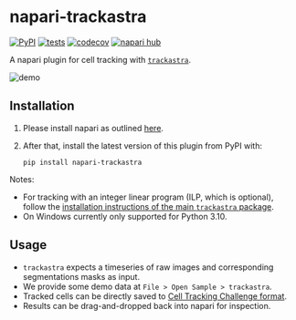 # napari-trackastra

[![PyPI](https://img.shields.io/pypi/v/napari-trackastra.svg?color=green)](https://pypi.org/project/napari-trackastra)
[![tests](https://github.com/weigertlab/napari-trackastra/workflows/tests/badge.svg)](https://github.com/weigertlab/napari-trackastra/actions)
[![codecov](https://codecov.io/gh/weigertlab/napari-trackastra/branch/main/graph/badge.svg)](https://codecov.io/gh/weigertlab/napari-trackastra)
[![napari hub](https://img.shields.io/endpoint?url=https://api.napari-hub.org/shields/napari-trackastra)](https://napari-hub.org/plugins/napari-trackastra)

A napari plugin for cell tracking with [`trackastra`](https://github.com/weigertlab/trackastra).

![demo](https://github.com/weigertlab/napari-trackastra/assets/8866751/097eb82d-0fef-423e-9275-3fb528c20f7d)


## Installation
1. Please install napari as outlined [here](https://napari.org/stable/tutorials/fundamentals/installation.html).

2. After that, install the latest version of this plugin from PyPI with:
    ```
    pip install napari-trackastra
    ```

Notes:
- For tracking with an integer linear program (ILP, which is optional), follow the [installation instructions of the main `trackastra` package](https://github.com/weigertlab/trackastra/blob/main/README.md#installation).
- On Windows currently only supported for Python 3.10.

## Usage

- `trackastra` expects a timeseries of raw images and corresponding segmentations masks as input.
- We provide some demo data at `File > Open Sample > trackastra`.
- Tracked cells can be directly saved to [Cell Tracking Challenge format](https://celltrackingchallenge.net/datasets/).
- Results can be drag-and-dropped back into napari for inspection.

[napari]: https://github.com/napari/napari
[tox]: https://tox.readthedocs.io/en/latest/
[pip]: https://pypi.org/project/pip/
[PyPI]: https://pypi.org/
